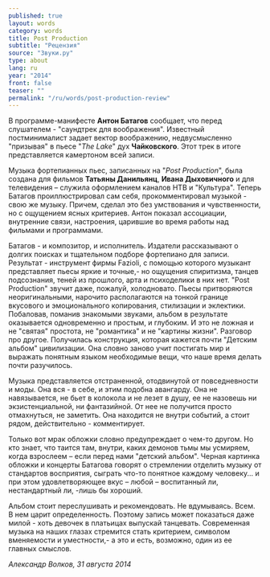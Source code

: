```yaml
---
published: true
layout: words
category: words
title: Post Production
subtitle: "Рецензия"
source: "Звуки.ру"
type: about
lang: ru
year: "2014"
front: false
teaser: ""
permalink: "/ru/words/post-production-review"
---
```


В программе-манифесте **Антон Батагов** сообщает, что перед слушателем - "саундтрек для воображения". Известный постминималист задает вектор воображению, недвусмысленно "призывая" в пьесе "_The Lake_" дух **Чайковского**. Этот трек в итоге представляется камертоном всей записи.

Музыка фортепианных пьес, записанных на "_Post Production_", была создана для фильмов **Татьяны Данильянц**, **Ивана Дыховичного** и для телевидения – служила оформлением каналов НТВ и "Культура". Теперь Батагов проиллюстрировал сам себя, прокомментировал музыкой - свою же музыку. Причем, сделал это без умствования и чувственности, но с ощущением ясных критериев. Антон показал ассоциации, внутренние связи, настроения, царившие во время работы над фильмами и программами.

Батагов - и композитор, и исполнитель. Издатели рассказывают о долгих поисках и тщательном подборе фортепиано для записи. Результат - инструмент фирмы Fazioli, с помощью которого музыкант представляет пьесы яркие и точные,- но ощущения спиритизма, танцев подсознания, теней из прошлого, арта и психоделики в них нет. "Post Production" звучит даже, пожалуй, холодновато. Пьесы притворяются неоригинальными, нарочито располагаются на тонкой границе вкусового и эмоционального копирования, стилизации и эклектики. Побаловав, поманив знакомыми звуками, альбом в результате оказывается одновременно и простым, и глубоким. И это не ложная и не "святая" простота, не "романтика" и не "картины жизни". Разговор про другое. Получилась конструкция, которая кажется почти "Детским альбом" цивилизации. Она словно заново учит постигать мир и выражать понятным языком необходимые вещи, что наше время делать почти разучилось.

Музыка представляется отстраненной, отодвинутой от повседневности и моды. Она вся - в себе, и этим подобна авангарду. Она не навязывается, не бьет в колокола и не лезет в душу, ее не назовешь ни экзистенциальной, ни фантазийной. От нее не получится просто отмахнуться, не заметить. Она находится не внутри событий, а стоит рядом, действительно - комментирует.

Только вот мрак обложки словно предупреждает о чем-то другом. Но кто знает, что таится там, внутри, каких демонов тьмы мы усмиряем, когда взрослеем – если перед нами "детский альбом". Черная картинка обложки и концерты Батагова говорят о стремлении отделить музыку от стандартов восприятия, сыграть что-то понятное каждому человеку... и при этом удовлетворяющее вкус – любой – воспитанный ли, нестандартный ли, -лишь бы хороший.

Альбом стоит переслушивать и рекомендовать. Не вдумываясь. Всем. В нем царит определенность. Поэтому запись может показаться даже милой - хоть девочек в платьицах выпускай танцевать. Современная музыка на наших глазах стремится стать критерием, символом вменяемости и уместности,- а это и есть, возможно, один из ее главных смыслов.

_Александр Волков, 31 августа 2014_